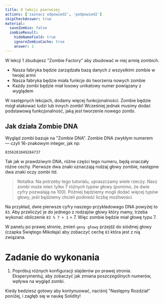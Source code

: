 ```yaml
---
title: O lekcji pierwszej
actions: ['zaznacz odpowiedź', 'podpowiedź']
skipCheckAnswer: true
material:
  saveZombie: false
  zombieResult:
    hideNameField: true
    ignoreZombieCache: true
    answer: 1
---
```


W lekcji 1 zbudujesz "Zombie Factory" aby zbudować w niej armię zombich.

* Nasza fabryka będzie zarządzała bazą danych z wszystkimi zombie w twojej armii
* Nasza fabryka będzie miała funkcje do tworzenia nowych zombie
* Każdy zombi będzie miał losowy unikatowy numer powiązany z wyglądem

W następnych lekcjach, dodamy więcej funkcjonalności. Zombie będzie mógł atakować ludzi lub innych zombi! Wcześniej jednak musimy dodać podstawową funkcjonalność, jaką jest tworzenie nowego zombi.

## Jak działa Zombie DNA

Wygląd zombi bazuje na "Zombie DNA". Zombie DNA zwykłym numerem — czyli 16-znakowym integer, jak np:

```
8356281049284737
```

Tak jak w prawdziwym DNA, różne części tego numeru, będą onaczały różne cechy. Pierwsze dwa znaki oznaczają rodzaj głowy zombie, następne dwa znaki oczy zombi itd.

> Notatka: Na potrzeby tego tutorialu, upraszczamy wiele rzeczy. Nasz zombi może mieć tylko 7 różnych typów głowy (pomimo, że dwie cyfry pozwalają na 100). Później będziemy mogli dodać więcej typów głowy, jeśli będziemy chcieli podnieść liczbę możliwości.

Na przykład, dwie pierwsze cyfry naszego przykładowago DNA powyżej to `83`. Aby przeliczyć je do jednego z rodzajów głowy który mamy, trzeba wykonać obliczenie `83 % 7 + 1` = 7. Więc zombie będzie miał głowę typu 7. 

W panelu po prawej stronie, zmień `geny głowy` przejdź do siódmej głowy (czapka Świętego Mikołaja) aby zobaczyć cechę `83` która jest z nią związana.

# Zadanie do wykonania

1. Popróbuj różnych konfiguracji slajderów po prawej stronia. Eksperymentuj, aby zobaczyć jak zmiana poszczególnych numerów, wpływa na wygląd zombi.

Kiedy bedziesz gotowy aby kontynuować,  naciśnij "Następny Rozdział" poniżej, i zagłęb się w naukę Solidity!
